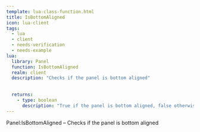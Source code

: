 ```yaml
---
template: lua-class-function.html
title: IsBottomAligned
icon: lua-client
tags:
  - lua
  - client
  - needs-verification
  - needs-example
lua:
  library: Panel
  function: IsBottomAligned
  realm: client
  description: "Checks if the panel is bottom aligned"
  
  
  returns:
    - type: boolean
      description: "True if the panel is bottom aligned, false otherwise"
---
```


<div class="lua__search__keywords">
Panel:IsBottomAligned &#x2013; Checks if the panel is bottom aligned
</div>
